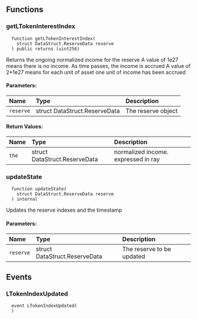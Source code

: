 


## Functions
### getLTokenInterestIndex
```solidity
  function getLTokenInterestIndex(
    struct DataStruct.ReserveData reserve
  ) public returns (uint256)
```

Returns the ongoing normalized income for the reserve
A value of 1e27 means there is no income. As time passes, the income is accrued
A value of 2*1e27 means for each unit of asset one unit of income has been accrued

#### Parameters:
| Name | Type | Description                                                          |
| :--- | :--- | :------------------------------------------------------------------- |
|`reserve` | struct DataStruct.ReserveData | The reserve object

#### Return Values:
| Name                           | Type          | Description                                                                  |
| :----------------------------- | :------------ | :--------------------------------------------------------------------------- |
|`the`| struct DataStruct.ReserveData | normalized income. expressed in ray

### updateState
```solidity
  function updateState(
    struct DataStruct.ReserveData reserve
  ) internal
```

Updates the reserve indexes and the timestamp

#### Parameters:
| Name | Type | Description                                                          |
| :--- | :--- | :------------------------------------------------------------------- |
|`reserve` | struct DataStruct.ReserveData | The reserve to be updated


## Events
### LTokenIndexUpdated
```solidity
  event LTokenIndexUpdated(
  )
```



